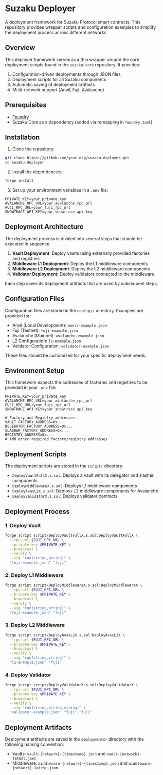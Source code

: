 # Suzaku Deployer

A deployment framework for Suzaku Protocol smart contracts. This repository provides wrapper scripts and configuration examples to simplify the deployment process across different networks.

## Overview

This deployer framework serves as a thin wrapper around the core deployment scripts found in the `suzaku-core` repository. It provides:

1. Configuration-driven deployments through JSON files
2. Deployment scripts for all Suzaku components
3. Automatic saving of deployment artifacts
4. Multi-network support (Anvil, Fuji, Avalanche)

## Prerequisites

- [Foundry](https://book.getfoundry.sh/getting-started/installation)
- Suzaku Core as a dependency (added via remapping in `foundry.toml`)

## Installation

1. Clone the repository:
```sh
git clone https://github.com/your-org/suzaku-deployer.git
cd suzaku-deployer
```

2. Install the dependencies:
```sh
forge install
```

3. Set up your environment variables in a `.env` file:
```
PRIVATE_KEY=your_private_key
AVALANCHE_RPC_URL=your_avalanche_rpc_url
FUJI_RPC_URL=your_fuji_rpc_url
SNOWTRACE_API_KEY=your_snowtrace_api_key
```

## Deployment Architecture

The deployment process is divided into several steps that should be executed in sequence:

1. **Vault Deployment**: Deploy vaults using externally provided factories and registries
2. **Middleware L1 Deployment**: Deploy the L1 middleware components
3. **Middleware L2 Deployment**: Deploy the L2 middleware components
4. **Validator Deployment**: Deploy validators connected to the middleware

Each step saves its deployment artifacts that are used by subsequent steps.

## Configuration Files

Configuration files are stored in the `configs/` directory. Examples are provided for:

- Anvil (Local Development): `anvil-example.json`
- Fuji (Testnet): `fuji-example.json`
- Avalanche (Mainnet): `avalanche-example.json`
- L2 Configuration: `l2-example.json`
- Validator Configuration: `validator-example.json`

These files should be customized for your specific deployment needs.

## Environment Setup

This framework expects the addresses of factories and registries to be provided in your `.env` file:

```
PRIVATE_KEY=your_private_key
AVALANCHE_RPC_URL=your_avalanche_rpc_url
FUJI_RPC_URL=your_fuji_rpc_url
SNOWTRACE_API_KEY=your_snowtrace_api_key

# Factory and Registry addresses 
VAULT_FACTORY_ADDRESS=0x...
DELEGATOR_FACTORY_ADDRESS=0x...
SLASHER_FACTORY_ADDRESS=0x...
REGISTRY_ADDRESS=0x...
# Add other required factory/registry addresses
```

## Deployment Scripts

The deployment scripts are stored in the `script/` directory:

- `DeployVaultFullX.s.sol`: Deploys a vault with its delegator and slasher components
- `DeployMiddlewareX.s.sol`: Deploys L1 middleware components
- `DeployAvaxL2X.s.sol`: Deploys L2 middleware components for Avalanche
- `DeployValidatorX.s.sol`: Deploys validator contracts

## Deployment Process

### 1. Deploy Vault

```sh
forge script script/DeployVaultFullX.s.sol:DeployVaultFullX \
  --rpc-url $FUJI_RPC_URL \
  --private-key $PRIVATE_KEY \
  --broadcast \
  --verify \
  --sig "run(string,string)" \
  "fuji-example.json" "fuji"
```

### 2. Deploy L1 Middleware

```sh
forge script script/DeployMiddlewareX.s.sol:DeployMiddlewareX \
  --rpc-url $FUJI_RPC_URL \
  --private-key $PRIVATE_KEY \
  --broadcast \
  --verify \
  --sig "run(string,string)" \
  "fuji-example.json" "fuji"
```

### 3. Deploy L2 Middleware

```sh
forge script script/DeployAvaxL2X.s.sol:DeployAvaxL2X \
  --rpc-url $FUJI_RPC_URL \
  --private-key $PRIVATE_KEY \
  --broadcast \
  --verify \
  --sig "run(string,string)" \
  "l2-example.json" "fuji"
```

### 4. Deploy Validator

```sh
forge script script/DeployValidatorX.s.sol:DeployValidatorX \
  --rpc-url $FUJI_RPC_URL \
  --private-key $PRIVATE_KEY \
  --broadcast \
  --verify \
  --sig "run(string,string,string)" \
  "validator-example.json" "fuji" "fuji"
```

## Deployment Artifacts

Deployment artifacts are saved in the `deployments/` directory with the following naming convention:

- Vaults: `vault-{network}-{timestamp}.json` and `vault-{network}-latest.json`
- Middleware: `middleware-{network}-{timestamp}.json` and `middleware-{network}-latest.json`
